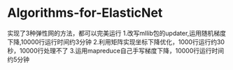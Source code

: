 # Algorithms-for-ElasticNet
实现了3种弹性网的方法，都可以完美运行
1.改写mllib包的updater,运用随机梯度下降,10000行运行时间约3分钟
2.利用矩阵实现坐标下降优化，1000行运行约30秒，10000行处理不了
3.运用mapreduce自己手写梯度下降，10000行运行时间约5分钟
